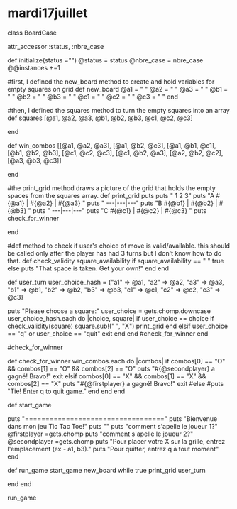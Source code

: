 # mardi17juillet
class BoardCase


 attr_accessor :status, :nbre_case

 def initialize(status ="")
  @status = status
  @nbre_case = nbre_case
  @@instances +=1



#first, I defined the new_board method to create and hold variables for empty squares on grid
def new_board
@a1 = " "
@a2 = " "
@a3 = " "
@b1 = " "
@b2 = " "
@b3 = " "
@c1 = " "
@c2 = " "
@c3 = " "
end

#then, I defined the squares method to turn the empty squares into an array
def squares
[@a1, @a2, @a3, @b1, @b2, @b3, @c1, @c2, @c3]

end

def win_combos
[[@a1, @a2, @a3],
[@a1, @b2, @c3],
[@a1, @b1, @c1],
[@b1, @b2, @b3],
[@c1, @c2, @c3],
[@c1, @b2, @a3],
[@a2, @b2, @c2],
[@a3, @b3, @c3]]

end

#the print_grid method draws a picture of the grid that holds the empty spaces from the squares array. 
def print_grid
puts
puts "   1   2   3"
puts "A  #{@a1} | #{@a2} | #{@a3} "
puts "  ---|---|---"
puts "B  #{@b1} | #{@b2} | #{@b3} "
puts "  ---|---|---"
puts "C  #{@c1} | #{@c2} | #{@c3} "
puts
check_for_winner

end

#def method to check if user's choice of move is valid/available. this should be called only after the player has had 3 turns but I don't know how to do that. 
def check_validity square_availability
if square_availability == " "
 true
else
 puts "That space is taken. Get your own!"
end
end

def user_turn
user_choice_hash = {"a1" => @a1,
                   "a2" => @a2,
                   "a3" => @a3,
                   "b1" => @b1,
                   "b2" => @b2,
                   "b3" => @b3,
                   "c1" => @c1,
                   "c2" => @c2,
                   "c3" => @c3}
               

puts "Please choose a square:"
user_choice = gets.chomp.downcase
user_choice_hash.each do |choice, square|
 if user_choice == choice
   if check_validity(square)
     square.sub!(" ", "X")
     print_grid
   end
 elsif user_choice == "q" or user_choice == "quit"
   exit
 end
end
#check_for_winner
end




#check_for_winner

def check_for_winner
win_combos.each do |combos|
 if combos[0] == "O" && combos[1] == "O" && combos[2] == "O"
   puts "#{@secondplayer} a gagné! Bravo!"
   exit
 elsif combos[0] == "X" && combos[1] == "X" && combos[2] == "X"
   puts "#{@firstplayer} a gagné! Bravo!"
   exit
 #else
   #puts "Tie! Enter q to quit game."
 end
end
end

def start_game


   puts "=================================="
   puts "Bienvenue dans mon jeu Tic Tac Toe!"
   puts ""
   puts "comment s'apelle le joueur 1?"
   @firstplayer =gets.chomp
   puts "comment s'apelle le joueur 2?"
   @secondplayer =gets.chomp
   puts "Pour placer votre X sur la grille, entrez l'emplacement (ex - a1, b3)."
   puts "Pour quitter, entrez q à tout moment"
end

def run_game
start_game
new_board
while true
 print_grid
 user_turn

end
end

run_game
